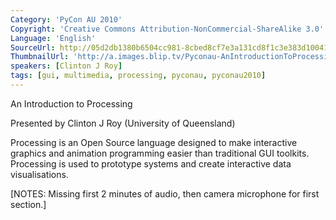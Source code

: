 ```yaml
---
Category: 'PyCon AU 2010'
Copyright: 'Creative Commons Attribution-NonCommercial-ShareAlike 3.0'
Language: 'English'
SourceUrl: http://05d2db1380b6504cc981-8cbed8cf7e3a131cd8f1c3e383d10041.r93.cf2.rackcdn.com/pycon-au-2010/457_pyconau-2010-an-introduction-to-processing.flv
ThumbnailUrl: 'http://a.images.blip.tv/Pyconau-AnIntroductionToProcessing388.png'
speakers: [Clinton J Roy]
tags: [gui, multimedia, processing, pyconau, pyconau2010]
---
```

An Introduction to Processing

Presented by Clinton J Roy (University of Queensland)

Processing is an Open Source language designed to make interactive graphics
and animation programming easier than traditional GUI toolkits. Processing is
used to prototype systems and create interactive data visualisations.

[NOTES: Missing first 2 minutes of audio, then camera microphone for first
section.]

